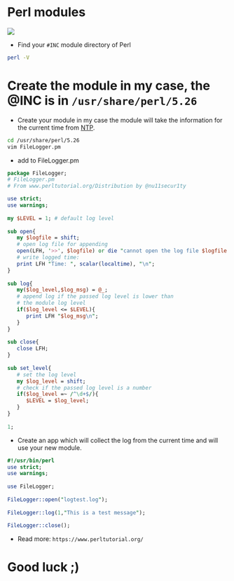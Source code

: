 # Perl modules
![](https://github.com/nu11secur1ty/Linux_Deployment_Administration_Hacks-Programing/blob/master/PERL/Modules/logo/Perl-Module.png)

- Find your `#INC` module directory of Perl
```bash
perl -V
```
# Create the module in my case, the @INC is in `/usr/share/perl/5.26`
- Create your module in my case the module will take the information for the current time from [NTP](https://en.wikipedia.org/wiki/Network_Time_Protocol).
```bash
cd /usr/share/perl/5.26
vim FileLogger.pm
```
- add to FileLogger.pm
```perl 
package FileLogger;
# FileLogger.pm
# From www.perltutorial.org/Distribution by @nu11secur1ty

use strict;
use warnings;
 
my $LEVEL = 1; # default log level
 
sub open{
   my $logfile = shift;
   # open log file for appending
   open(LFH, '>>', $logfile) or die "cannot open the log file $logfile: $!";
   # write logged time:
   print LFH "Time: ", scalar(localtime), "\n";
}
 
sub log{
   my($log_level,$log_msg) = @_;
   # append log if the passed log level is lower than
   # the module log level
   if($log_level <= $LEVEL){
      print LFH "$log_msg\n";
   }
}
 
sub close{
   close LFH;
}
 
sub set_level{
   # set the log level
   my $log_level = shift;
   # check if the passed log level is a number
   if($log_level =~ /^\d+$/){
      $LEVEL = $log_level;
   }
}
 
1;
```
- Create an app which will collect the log from the current time and will use your new module.
```perl
#!/usr/bin/perl
use strict;
use warnings;
 
use FileLogger;
 
FileLogger::open("logtest.log");
 
FileLogger::log(1,"This is a test message");
 
FileLogger::close();
```

- Read more: `https://www.perltutorial.org/`
# Good luck ;)
